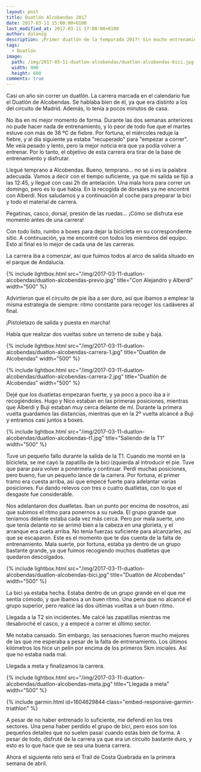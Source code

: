 ```yaml
---
layout: post
title: Duatlón Alcobendas 2017
date: 2017-03-11 15:00:00+0100
last_modified_at: 2017-03-11 17:00:00+0100
author: dalanzg
description: ¡Primer duatlón de la temporada 2017! Sin mucho entrenamiento pero se dió mucha guerra.
tags:
  - Duatlón
image:
  path: /img/2017-03-11-duatlon-alcobendas/duatlon-alcobendas-bici.jpg
  width: 900
  height: 600
comments: true
---
```


Casi un año sin correr un duatlón. La carrera marcada en el calendario fue el Duatlón de Alcobendas. Se hablaba bien de él, ya que era distinto a los del circuito de Madrid. Además, lo tenía a pocos minutos de casa.

No iba en mi mejor momento de forma. Durante las dos semanas anteriores no pude hacer nada de entrenamiento, y lo peor de todo fue que el martes estuve con más de 38 ºC de fiebre. Por fortuna, el miércoles reduje la fiebre, y al día siguiente ya estaba "recuperado" para "empezar a correr". Me veía pesado y lento, pero la mejor noticia era que ya podía volver a entrenar. Por lo tanto, el objetivo de esta carrera era tirar de la base de entrenamiento y disfrutar.

Llegué temprano a Alcobendas. Bueno, temprano... no sé si es la palabra adecuada. Vamos a decir con el tiempo suficiente, ya que mi salida se fijó a las 12:45, y llegué con casi 2h de antelación. Una mala hora para correr un domingo, pero es lo que había. En la recogida de dorsales ya me encontré con Alberdi. Nos saludamos y a continuación al coche para preparar la bici y todo el material de carrera.

Pegatinas, casco, dorsal, presión de las ruedas... ¡Cómo se disfruta ese momento antes de una carrera!

Con todo listo, rumbo a boxes para dejar la bicicleta en su correspondiente sitio. A continuación, ya me encontré con todos los miembros del equipo. Esto al final es lo mejor de cada una de las carreras.

La carrera iba a comenzar, así que fuimos todos al arco de salida situado en el parque de Andalucía.

{% include lightbox.html src="/img/2017-03-11-duatlon-alcobendas/duatlon-alcobendas-previo.jpg" title="Con Alejandro y Alberdi" width="500" %}

Advirtieron que el circuito de pie iba a ser duro, así que íbamos a emplear la misma estrategia de siempre: ritmo constante para recoger los cadáveres al final.

¡Pistoletazo de salida y puesta en marcha!

Había que realizar dos vueltas sobre un terreno de sube y baja.

{% include lightbox.html src="/img/2017-03-11-duatlon-alcobendas/duatlon-alcobendas-carrera-1.jpg" title="Duatlón de Alcobendas" width="500" %}

{% include lightbox.html src="/img/2017-03-11-duatlon-alcobendas/duatlon-alcobendas-carrera-2.jpg" title="Duatlón de Alcobendas" width="500" %}

Dejé que los duatletas empezaran fuerte, y ya poco a poco iba a ir recogiéndoles. Hugo y Nico estaban en las primeras posiciones, mientras que Alberdi y Buji estaban muy cerca delante de mí. Durante la primera vuelta guardamos las distancias, mientras que en la 2º vuelta alcancé a Buji y entramos casi juntos a boxes.

{% include lightbox.html src="/img/2017-03-11-duatlon-alcobendas/duatlon-alcobendas-t1.jpg" title="Saliendo de la T1" width="500" %}

Tuve un pequeño fallo durante la salida de la T1. Cuando me monté en la bicicleta, se me cayó la zapatilla de la bici izquierda al introducir el pie. Tuve que parar para volver a ponérmela y continuar. Perdí muchas posiciones, pero bueno, fue un pequeño lance de la carrera. Por fortuna, el primer tramo era cuesta arriba, así que empecé fuerte para adelantar varias posiciones. Fui dando relevos con tres o cuatro duatletas, con lo que el desgaste fue considerable.

Nos adelantaron dos duatletas. Iban un punto por encima de nosotros, así que subimos el ritmo para ponernos a su rueda. El grupo grande que teníamos delante estaba cada vez más cerca. Pero por mala suerte, uno que tenía delante no se arrimó bien a la cabeza en una glorieta, y el arranque era cueta arriba. No tenía fuerzas suficiente para alcanzarles, así que se escaparon. Este es el momento que te das cuenta de la falta de entrenamiento. Mala suerte, por fortuna, estaba ya dentro de un grupo bastante grande, ya que fuimos recogiendo muchos duatletas que quedaron descolgados.

{% include lightbox.html src="/img/2017-03-11-duatlon-alcobendas/duatlon-alcobendas-bici.jpg" title="Duatlón de Alcobendas" width="500" %}

La bici ya estaba hecha. Estaba dentro de un grupo grande en el que me sentía cómodo, y que íbamos a un buen ritmo. Una pena que no alcancé el grupo superior, pero realicé las dos últimas vueltas a un buen ritmo.

Llegada a la T2 sin incidentes. Me calcé las zapatillas mientras me desabroché el casco, y a empecé a correr el último sector.

Me notaba cansado. Sin embargo, las sensaciones fueron mucho mejores de las que me esperaba a pesar de la falta de entrenamiento. Los últimos kilómetros los hice un pelín por encima de los primeros 5km iniciales. Así que no estaba nada mal.

Llegada a meta y finalizamos la carrera.

{% include lightbox.html src="/img/2017-03-11-duatlon-alcobendas/duatlon-alcobendas-meta.jpg" title="Llegada a meta" width="500" %}

{% include garmin.html id=1604629844 class="embed-responsive-garmin-triathlon" %}

A pesar de no haber entrenado lo suficiente, me defendí en los tres sectores. Una pena haber perdido el grupo de bici, pero esos son los pequeños detalles que no suelen pasar cuando estás bien de forma. A pesar de todo, disfruté de la carrera ya que era un circuito bastante duro, y esto es lo que hace que se sea una buena carrera.

Ahora el siguiente reto será el Trail de Costa Quebrada en la primera semana de abril.
